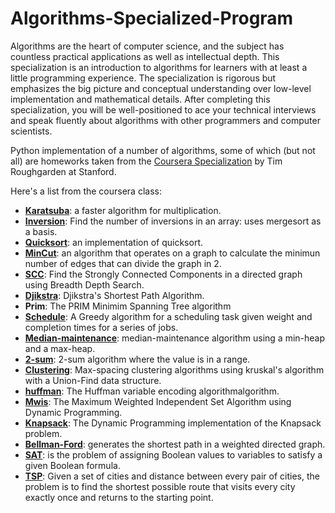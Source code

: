 # Algorithms-Specialized-Program
Algorithms are the heart of computer science, and the subject has countless practical applications as well as intellectual depth.  This specialization is an introduction to algorithms for learners with at least a little programming experience.  The specialization is rigorous but emphasizes the big picture and conceptual understanding over low-level implementation and mathematical details.  After completing this specialization, you will be well-positioned to ace your technical interviews and speak fluently about algorithms with other programmers and computer scientists.

Python implementation of a number of algorithms, some of which (but not all) are homeworks taken from the [Coursera Specialization](https://www.coursera.org/specializations/algorithms) by Tim Roughgarden at Stanford. 

Here's a list from the coursera class:
+ [**Karatsuba**](https://github.com/Jose-Escamilla/Algorithms-Specialized-Program/tree/main/1.%20Divide%20and%20Conquer%2C%20Sorting%20and%20Searching%2C%20and%20Randomized%20Algorithms/Week%201): a faster algorithm for multiplication.
+ [**Inversion**](https://github.com/Jose-Escamilla/Algorithms-Specialized-Program/tree/main/1.%20Divide%20and%20Conquer%2C%20Sorting%20and%20Searching%2C%20and%20Randomized%20Algorithms/Week%202): Find the number of inversions in an array: uses mergesort as a basis.
+ [**Quicksort**](https://github.com/Jose-Escamilla/Algorithms-Specialized-Program/tree/main/1.%20Divide%20and%20Conquer%2C%20Sorting%20and%20Searching%2C%20and%20Randomized%20Algorithms/Week%203): an implementation of quicksort.
+ [**MinCut**](https://github.com/Jose-Escamilla/Algorithms-Specialized-Program/tree/main/1.%20Divide%20and%20Conquer%2C%20Sorting%20and%20Searching%2C%20and%20Randomized%20Algorithms/Week%204): an algorithm that operates on a graph to calculate the minimun number of edges that can divide the graph in 2.
+ [**SCC**](https://github.com/Jose-Escamilla/Algorithms-Specialized-Program/tree/main/2.%20Graph%20Search%2C%20Shortest%20Paths%2C%20and%20Data%20Structures/Week%201): Find the Strongly Connected Components in a directed graph using Breadth Depth Search.
+ [**Djikstra**](https://github.com/Jose-Escamilla/Algorithms-Specialized-Program/tree/main/2.%20Graph%20Search%2C%20Shortest%20Paths%2C%20and%20Data%20Structures/Week%202): Djikstra's Shortest Path Algorithm.
+ **Prim**: The PRIM Minimim Spanning Tree algorithm
+ [**Schedule**](https://github.com/Jose-Escamilla/Algorithms-Specialized-Program/tree/main/3.%20Greedy%20Algorithms%2C%20Minimum%20Spanning%20Trees%2C%20and%20Dynamic%20Programming/Week%201): A Greedy algorithm for a scheduling task given weight and completion times for a series of jobs.
+ [**Median-maintenance**](https://github.com/Jose-Escamilla/Algorithms-Specialized-Program/tree/main/2.%20Graph%20Search%2C%20Shortest%20Paths%2C%20and%20Data%20Structures/Week%203): median-maintenance algorithm using a min-heap and a max-heap.
+ [**2-sum**](https://github.com/Jose-Escamilla/Algorithms-Specialized-Program/tree/main/2.%20Graph%20Search%2C%20Shortest%20Paths%2C%20and%20Data%20Structures/Week%204): 2-sum algorithm where the value is in a range.
+ [**Clustering**](https://github.com/Jose-Escamilla/Algorithms-Specialized-Program/tree/main/3.%20Greedy%20Algorithms%2C%20Minimum%20Spanning%20Trees%2C%20and%20Dynamic%20Programming/Week%202): Max-spacing clustering algorithms using kruskal's algorithm with a Union-Find data structure.
+ [**huffman**](https://github.com/Jose-Escamilla/Algorithms-Specialized-Program/tree/main/3.%20Greedy%20Algorithms%2C%20Minimum%20Spanning%20Trees%2C%20and%20Dynamic%20Programming/Week%203): The Huffman variable encoding algorithmalgorithm.
+ [**Mwis**](https://github.com/Jose-Escamilla/Algorithms-Specialized-Program/tree/main/3.%20Greedy%20Algorithms%2C%20Minimum%20Spanning%20Trees%2C%20and%20Dynamic%20Programming/Week%203): The Maximum Weighted Independent Set Algorithm using Dynamic Programming.
+ [**Knapsack**](https://github.com/Jose-Escamilla/Algorithms-Specialized-Program/tree/main/3.%20Greedy%20Algorithms%2C%20Minimum%20Spanning%20Trees%2C%20and%20Dynamic%20Programming/Week%204): The Dynamic Programming implementation of the Knapsack problem.
+ [**Bellman-Ford**](https://github.com/Jose-Escamilla/Algorithms-Specialized-Program/tree/main/4.%20Shortest%20Paths%20Revisited%2C%20NP-Complete%20Problems%20and%20What%20To%20Do%20About%20Them/Week%201): generates the shortest path in a weighted directed graph.
+ [**SAT**](https://github.com/Jose-Escamilla/Algorithms-Specialized-Program/tree/main/4.%20Shortest%20Paths%20Revisited%2C%20NP-Complete%20Problems%20and%20What%20To%20Do%20About%20Them/Week%204): is the problem of assigning Boolean values to variables to satisfy a given Boolean formula. 
+ [**TSP**](https://github.com/Jose-Escamilla/Algorithms-Specialized-Program/tree/main/4.%20Shortest%20Paths%20Revisited%2C%20NP-Complete%20Problems%20and%20What%20To%20Do%20About%20Them/Week%203): Given a set of cities and distance between every pair of cities, the problem is to find the shortest possible route that visits every city exactly once and returns to the starting point.
